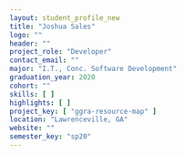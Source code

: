 ```yaml
---
layout: student_profile_new
title: "Joshua Sales"
logo: ""
header: ""
project_role: "Developer"
contact_email: ""
major: "I.T., Conc. Software Development"
graduation_year: 2020
cohort: ""
skills: [ ]
highlights: [ ]
project_key: [ "ggra-resource-map" ]
location: "Lawrenceville, GA"
website: ""
semester_key: "sp20"
---
```

